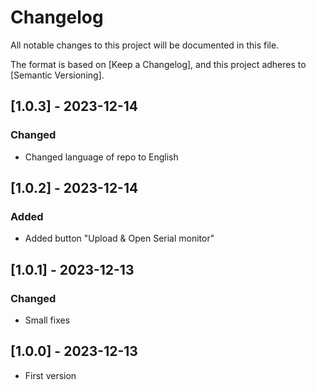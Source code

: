 # Changelog

All notable changes to this project will be documented in this file.

The format is based on [Keep a Changelog],
and this project adheres to [Semantic Versioning].

## [1.0.3] - 2023-12-14

### Changed

- Changed language of repo to English

## [1.0.2] - 2023-12-14

### Added

- Added button "Upload & Open Serial monitor"

## [1.0.1] - 2023-12-13

### Changed

- Small fixes

## [1.0.0] - 2023-12-13

- First version
